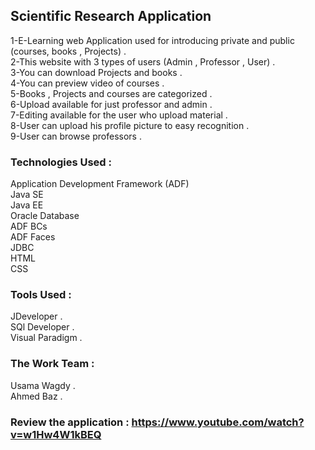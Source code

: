 ## Scientific Research Application
1-E-Learning web Application used for introducing private and public (courses, books ,  Projects) . <br/>
2-This website with 3 types of users (Admin , Professor , User) . <br/>
3-You can download Projects and books . <br/>
4-You can preview video of courses . <br/>
5-Books , Projects and courses are categorized . <br/>
6-Upload available for just professor and admin . <br/>
7-Editing available for the user who upload material . <br/>
8-User can upload his profile picture to easy recognition . <br/>
9-User can browse professors . <br/>

### Technologies Used :
Application Development Framework (ADF) <br/>
Java SE<br/>
Java EE<br/>
Oracle Database<br/>
ADF BCs<br/>
ADF Faces <br/>
JDBC <br/>
HTML<br/>
CSS<br/>
### Tools Used :
JDeveloper . <br/>
SQl Developer . <br/>
Visual Paradigm . <br/>

### The Work Team : 
Usama Wagdy . <br/>
Ahmed Baz . <br/>

### Review the application : https://www.youtube.com/watch?v=w1Hw4W1kBEQ 
